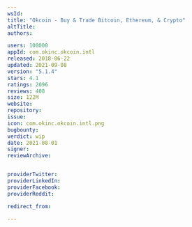 ```yaml
---
wsId: 
title: "Okcoin - Buy & Trade Bitcoin, Ethereum, & Crypto"
altTitle: 
authors:

users: 100000
appId: com.okinc.okcoin.intl
released: 2018-06-22
updated: 2021-09-08
version: "5.1.4"
stars: 4.1
ratings: 2096
reviews: 408
size: 122M
website: 
repository: 
issue: 
icon: com.okinc.okcoin.intl.png
bugbounty: 
verdict: wip
date: 2021-08-01
signer: 
reviewArchive:


providerTwitter: 
providerLinkedIn: 
providerFacebook: 
providerReddit: 

redirect_from:

---
```



